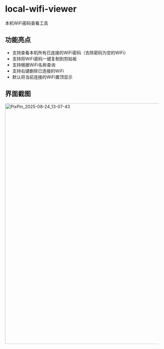 # local-wifi-viewer
本机WiFi密码查看工具
## 功能亮点
- 支持查看本机所有已连接的WiFi密码（去除密码为空的WiFi）
- 支持将WiFi密码一键复制到剪贴板
- 支持根据WiFi名称查询
- 支持右键删除已连接的WiFi
- 默认将当前连接的WiFi置顶显示
## 界面截图
<img width="565" height="790" alt="PixPin_2025-08-24_13-07-43" src="https://github.com/user-attachments/assets/20fb4266-68a0-4912-baa6-9cbca0662f76" />

